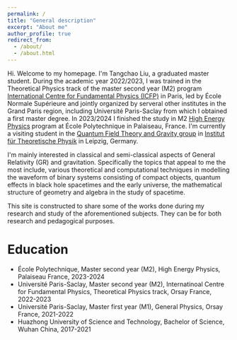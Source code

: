 ```yaml
---
permalink: /
title: "General description"
excerpt: "About me"
author_profile: true
redirect_from: 
  - /about/
  - /about.html
---
```


Hi. Welcome to my homepage. I'm Tangchao Liu, a graduated master student. During the academic year 2022/2023, I was trained in the Theoretical Physics track of the master second year (M2) program [International Centre for Fundamental Physics (ICFP)](https://www.phys.ens.fr/en/formations/m2-icfp) in Paris, led by École Normale Supérieure and jointly organized by serveral other institutes in the Grand Paris region, including Université Paris-Saclay from which I obtained a first master degree. In 2023/2024 I finished the study in M2 [ High Energy Physics](https://portail.polytechnique.edu/hep/en/programme/programme-lecole-polytechnique/program-m2-ecole-polytechnique-2023-2024) program at École Polytechnique in Palaiseau, France. I'm currently a visiting student in the [Quantum Field Theory and Gravity group](https://www.physik.uni-leipzig.de/index.php?id=16) in [Institut für Theoretische Physik](https://www.physik.uni-leipzig.de) in Leipzig, Germany. 

I'm mainly interested in classical and semi-classical aspects of General Relativity (GR) and gravitation. Specifically the topics that appeal to me the most include, various theoretical and computational techniques in modelling the waveform of binary systems consisting of compact objects, quantum effects in black hole spacetimes and the early universe, the mathematical structure of geometry and algebra in the study of spacetime. 

This site is constructed to share some of the works done during my research and study of the aforementioned subjects. They can be for both research and pedagogical purposes.  

 

Education
======
* École Polytechnique, Master second year (M2), High Energy Physics, Palaiseau France, 2023-2024
* Université Paris-Saclay, Master second year (M2), Internatinoal Centre for Fundamental Physics, Theoretical Physics track, Orsay France, 2022-2023
* Université Paris-Saclay, Master first year (M1), General Physics, Orsay France, 2021-2022
* Huazhong University of Science and Technology, Bachelor of Science, Wuhan China, 2017-2021

